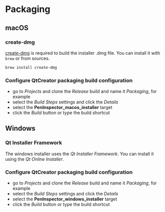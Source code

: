# Packaging

## macOS

### create-dmg

[create-dmg](https://github.com/create-dmg/create-dmg) is required to build the installer .dmg file. You can install it with `brew` or from sources.

```sh
brew install create-dmg
```

### Configure QtCreator packaging build configuration

* go to *Projects* and clone the *Release* build and name it *Packaging*, for example
* select the *Build Steps* settings and click the *Details*
* select the **PenInspector_macos_installer** target
* click the *Build* button or type the build shortcut

## Windows

### Qt Installer Framework

The windows installer uses the *Qt Installer Framework*. You can install it using the *Qt Online Installer*.

### Configure QtCreator packaging build configuration

* go to *Projects* and clone the *Release* build and name it *Packaging*, for example
* select the *Build Steps* settings and click the *Details*
* select the **PenInspector_windows_installer** target
* click the *Build* button or type the build shortcut
